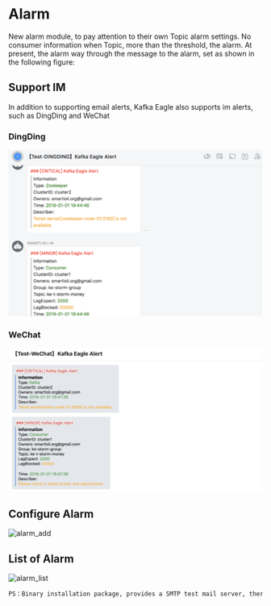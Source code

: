 # Alarm

New alarm module, to pay attention to their own Topic alarm settings. No consumer information when Topic, more than the threshold, the alarm. At present, the alarm way through the message to the alarm, set as shown in the following figure:

## Support IM

In addition to supporting email alerts, Kafka Eagle also supports im alerts, such as DingDing and WeChat

### DingDing

![dingding](../res/dingding@2x.png)

### WeChat

![wechat](../res/wechat@2x.png)

## Configure Alarm

![alarm\_add](../res/alarm_add@2x.png)

## List of Alarm

![alarm\_list](../res/alarm_list@2x.png)

```bash
PS：Binary installation package, provides a SMTP test mail server, there is the existence of packet loss. In actual use, it is recommended to configure their own STMP mail server.
```
